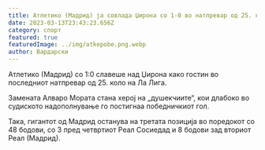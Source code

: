 ```yaml
---
title: Атлетико (Мадрид) ја совлада Џирона со 1-0 во натпревар од 25. коло на Ла Лига.
date: 2023-03-13T23:43:23.656Z
category: спорт
featured: true
featuredImage: ../img/atkepobe.png.webp
author: Вардарски
---
```


Атлетико (Мадрид) со 1:0 славеше над Џирона како гостин во последниот натпревар од 25. коло на Ла Лига.

Замената Алваро Мората стана херој на „душекчиите“, кои длабоко во судиското надополнување го постигнаа победничкиот гол.

Така, гигантот од Мадрид останува на третата позиција во поредокот со 48 бодови, со 3 пред четвртиот Реал Сосиедад и 8 бодови зад вториот Реал (Мадрид).

